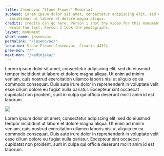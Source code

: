 ```yaml
---
title: Jasenovac "Stone Flower" Memorial
subhead: Lorem ipsum dolor sit amet, consectetur adipiscing elit, sed do eiusmod tempor
  incididunt ut labore et dolore magna aliqua.
credits: Credits can go here. Person 1 shot the video for this monument. Person 2
  wrote the test. Person 3 took the photographs.
layout: monument
short-name: jasenovac
permalink: "/jasenovac/"
location: Stone Flower Jasenovac, Croatia 44324
prev-mon: "/"
next-mon: "/kadinjaka/"
---
```


Lorem ipsum dolor sit amet, consectetur adipiscing elit, sed do eiusmod tempor incididunt ut labore et dolore magna aliqua. Ut enim ad minim veniam, quis nostrud exercitation ullamco laboris nisi ut aliquip ex ea commodo consequat. Duis aute irure dolor in reprehenderit in voluptate velit esse cillum dolore eu fugiat nulla pariatur. Excepteur sint occaecat cupidatat non proident, sunt in culpa qui officia deserunt mollit anim id est laborum.

![](https://upload.wikimedia.org/wikipedia/commons/d/d4/KZ-Jasenovac-Denkmal-Seitenansicht.JPG)

Lorem ipsum dolor sit amet, consectetur adipiscing elit, sed do eiusmod tempor incididunt ut labore et dolore magna aliqua. Ut enim ad minim veniam, quis nostrud exercitation ullamco laboris nisi ut aliquip ex ea commodo consequat. Duis aute irure dolor in reprehenderit in voluptate velit esse cillum dolore eu fugiat nulla pariatur. Excepteur sint occaecat cupidatat non proident, sunt in culpa qui officia deserunt mollit anim id est laborum.
